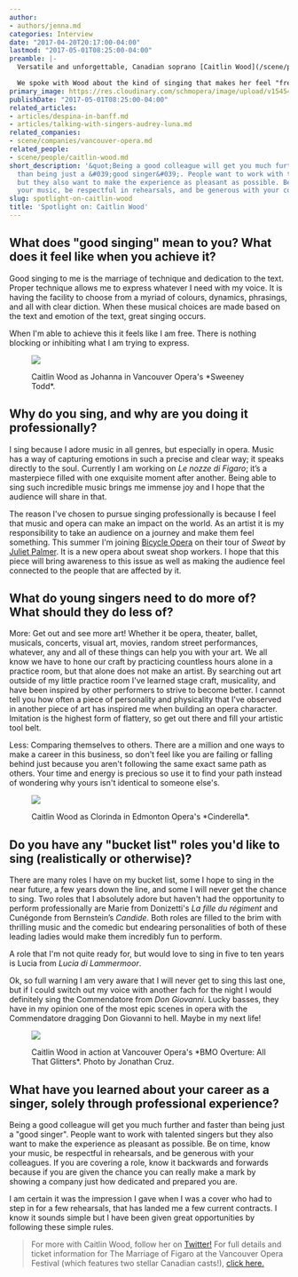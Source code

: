 ```yaml
---
author:
- authors/jenna.md
categories: Interview
date: "2017-04-20T20:17:00-04:00"
lastmod: "2017-05-01T08:25:00-04:00"
preamble: |-
  Versatile and unforgettable, Canadian soprano [Caitlin Wood](/scene/people/caitlin-wood/) is currently onstage as Susanna in the [Vancouver Opera Festival](/scene/companies/vancouver-opera/)'s production of [*The Marriage of Figaro*](https://www.vancouveropera.ca/the-Marriage-of-Figaro), running at the Vancouver Playhouse until **May 18**. A favourite on Canada's west coast, you might have heard her as Johanna in *Sweeney Todd*, or as Frasquita in *Carmen*, both at Vancouver Opera; she also sang a sassy Despina in [Against the Grain Theatre](/scene/companies/against-the-grain-theatre/)'s productions of [*A Little Too Cozy*](https://www.vancouveropera.ca/the-Marriage-of-Figaro) in Banff and Toronto.

  We spoke with Wood about the kind of singing that makes her feel "free", and the value of being a sponge for all things artistic.
primary_image: https://res.cloudinary.com/schmopera/image/upload/v1545409169/media/webhook-uploads/1492734099953/2017-04-20---Caitlin-Wood.jpg.jpg
publishDate: "2017-05-01T08:25:00-04:00"
related_articles:
- articles/despina-in-banff.md
- articles/talking-with-singers-audrey-luna.md
related_companies:
- scene/companies/vancouver-opera.md
related_people:
- scene/people/caitlin-wood.md
short_description: '&quot;Being a good colleague will get you much further and faster
  than being just a &#039;good singer&#039;. People want to work with talented singers
  but they also want to make the experience as pleasant as possible. Be on time, know
  your music, be respectful in rehearsals, and be generous with your colleagues.&quot;'
slug: spotlight-on-caitlin-wood
title: 'Spotlight on: Caitlin Wood'
---
```


## What does "good singing" mean to you? What does it feel like when you achieve it?

Good singing to me is the marriage of technique and dedication to the text. Proper technique allows me to express whatever I need with my voice. It is having the facility to choose from a myriad of colours, dynamics, phrasings, and all with clear diction. When these musical choices are made based on the text and emotion of the text, great singing occurs. 

When I'm able to achieve this it feels like I am free. There is nothing blocking or inhibiting what I am trying to express.

<figure data-type="image">

![](https://res.cloudinary.com/schmopera/image/upload/v1545409169/media/webhook-uploads/1493603329144/2017-04-30---Vancouver-Opera--Sweeney-Todd--Johanna.jpg.jpg)
<figcaption>Caitlin Wood as Johanna in Vancouver Opera's *Sweeney Todd*.</figcaption>
</figure>

## Why do you sing, and why are you doing it professionally?

I sing because I adore music in all genres, but especially in opera. Music has a way of capturing emotions in such a precise and clear way; it speaks directly to the soul. Currently I am working on *Le nozze di Figaro*; it’s a masterpiece filled with one exquisite moment after another. Being able to sing such incredible music brings me immense joy and I hope that the audience will share in that. 

The reason I've chosen to pursue singing professionally is because I feel that music and opera can make an impact on the world. As an artist it is my responsibility to take an audience on a journey and make them feel something. This summer I'm joining [Bicycle Opera](/scene/companies/the-bicycle-opera-project/) on their tour of *Sweat* by [Juliet Palmer](/scene/people/juliet-palmer/). It is a new opera about sweat shop workers. I hope that this piece will bring awareness to this issue as well as making the audience feel connected to the people that are affected by it.

## What do young singers need to do more of? What should they do less of?

More: Get out and see more art! Whether it be opera, theater, ballet, musicals, concerts, visual art, movies, random street performances, whatever, any and all of these things can help you with your art. We all know we have to hone our craft by practicing countless hours alone in a practice room, but that alone does not make an artist. By searching out art outside of my little practice room I've learned stage craft, musicality, and have been inspired by other performers to strive to become better. I cannot tell you how often a piece of personality and physicality that I've observed in another piece of art has inspired me when building an opera character. Imitation is the highest form of flattery, so get out there and fill your artistic tool belt.

Less: Comparing themselves to others. There are a million and one ways to make a career in this business, so don't feel like you are failing or falling behind just because you aren't following the same exact same path as others. Your time and energy is precious so use it to find your path instead of wondering why yours isn't identical to someone else's.

<figure data-type="image">

![](https://res.cloudinary.com/schmopera/image/upload/v1545409169/media/webhook-uploads/1493603319794/2017-04-30---EO-Cinderella.jpg.jpg)
<figcaption>Caitlin Wood as Clorinda in Edmonton Opera's *Cinderella*.</figcaption>
</figure>

## Do you have any "bucket list" roles you'd like to sing (realistically or otherwise)?

There are many roles I have on my bucket list, some I hope to sing in the near future, a few years down the line, and some I will never get the chance to sing. Two roles that I absolutely adore but haven't had the opportunity to perform professionally are Marie from Donizetti's *La fille du régiment* and Cunégonde from Bernstein’s *Candide*. Both roles are filled to the brim with thrilling music and the comedic but endearing personalities of both of these leading ladies would make them incredibly fun to perform. 

A role that I'm not quite ready for, but would love to sing in five to ten years is Lucia from *Lucia di Lammermoor*. 

Ok, so full warning I am very aware that I will never get to sing this last one, but if I could switch out my voice with another fach for the night I would definitely sing the Commendatore from *Don Giovanni*. Lucky basses, they have in my opinion one of the most epic scenes in opera with the Commendatore dragging Don Giovanni to hell. Maybe in my next life!

<figure data-type="image">

![](https://res.cloudinary.com/schmopera/image/upload/v1545409169/media/webhook-uploads/1493603310654/2017-04-30---IMG_0632.jpg.jpg)
<figcaption>Caitlin Wood in action at Vancouver Opera's *BMO Overture: All That Glitters*. Photo by Jonathan Cruz.</figcaption>
</figure>

## What have you learned about your career as a singer, solely through professional experience?

Being a good colleague will get you much further and faster than being just a "good singer". People want to work with talented singers but they also want to make the experience as pleasant as possible. Be on time, know your music, be respectful in rehearsals, and be generous with your colleagues. If you are covering a role, know it backwards and forwards because if you are given the chance you can really make a mark by showing a company just how dedicated and prepared you are. 

I am certain it was the impression I gave when I was a cover who had to step in for a few rehearsals, that has landed me a few current contracts. I know it sounds simple but I have been given great opportunities by following these simple rules.

>For more with Caitlin Wood, follow her on [Twitter!](https://twitter.com/caitlinpwood) For full details and ticket information for The Marriage of Figaro at the Vancouver Opera Festival (which features two stellar Canadian casts!), [click here.](https://www.vancouveropera.ca/the-Marriage-of-Figaro) 
